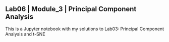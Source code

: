 ## Lab06 | Module_3 | Principal Component Analysis

This is a Jupyter notebook with my solutions to Lab03: Principal Component Analysis and t-SNE
